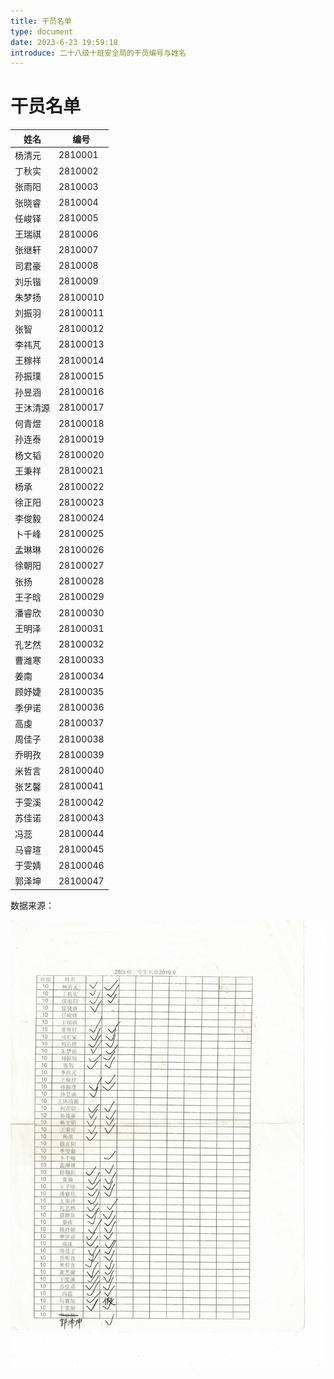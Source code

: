 ```yaml
---
title: 干员名单
type: document
date: 2023-6-23 19:59:18
introduce: 二十八级十班安全局的干员编号与姓名
---
```


# 干员名单

| 姓名     | 编号     |
| -------- | -------- |
| 杨清元   | 2810001  |
| 丁秋实   | 2810002  |
| 张雨阳   | 2810003  |
| 张晓睿   | 2810004  |
| 任峻铎   | 2810005  |
| 王瑞祺   | 2810006  |
| 张继轩   | 2810007  |
| 司君豪   | 2810008  |
| 刘乐锴   | 2810009  |
| 朱梦扬   | 28100010 |
| 刘振羽   | 28100011 |
| 张智     | 28100012 |
| 李祎芃   | 28100013 |
| 王稼祥   | 28100014 |
| 孙振璞   | 28100015 |
| 孙昱涵   | 28100016 |
| 王沐清源 | 28100017 |
| 何青煜   | 28100018 |
| 孙连泰   | 28100019 |
| 杨文韬   | 28100020 |
| 王秉祥   | 28100021 |
| 杨承     | 28100022 |
| 徐正阳   | 28100023 |
| 李俊毅   | 28100024 |
| 卜千峰   | 28100025 |
| 孟琳琳   | 28100026 |
| 徐朝阳   | 28100027 |
| 张扬     | 28100028 |
| 王子晗   | 28100029 |
| 潘睿欣   | 28100030 |
| 王明泽   | 28100031 |
| 孔艺然   | 28100032 |
| 曹潍寒   | 28100033 |
| 姜南     | 28100034 |
| 顾妤婕   | 28100035 |
| 季伊诺   | 28100036 |
| 高虔     | 28100037 |
| 周佳子   | 28100038 |
| 乔明孜   | 28100039 |
| 米哲言   | 28100040 |
| 张艺馨   | 28100041 |
| 于雯溪   | 28100042 |
| 苏佳诺   | 28100043 |
| 冯蕊     | 28100044 |
| 马睿瑄   | 28100045 |
| 于雯婧   | 28100046 |
| 郭泽坤   | 28100047 |

数据来源：

![二十八级十班安全局花名册](staffList.jpg)
